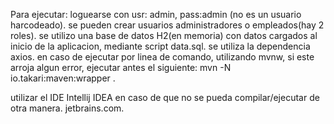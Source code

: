 Para ejecutar:
loguearse con usr: admin, pass:admin (no es un usuario harcodeado).
se pueden crear usuarios administradores o empleados(hay 2 roles).
se utilizo una base de datos H2(en memoria) con datos cargados al inicio de la aplicacion, mediante script data.sql.
se utiliza la dependencia axios.
en caso de ejecutar por linea de comando, utilizando mvnw, si este arroja algun error,
ejecutar antes el siguiente: mvn -N io.takari:maven:wrapper           .

utilizar el IDE Intellij IDEA en caso de que no se pueda compilar/ejecutar de otra manera.
jetbrains.com.




